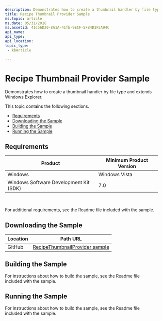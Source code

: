 ```yaml
---
description: Demonstrates how to create a thumbnail handler by file type and extends Windows Explorer.
title: Recipe Thumbnail Provider Sample
ms.topic: article
ms.date: 05/31/2018
ms.assetid: 41C56D20-8A1A-41fb-9ECF-5FB4D1F5A94C
api_name: 
api_type: 
api_location: 
topic_type: 
 - kbArticle

---
```


# Recipe Thumbnail Provider Sample

Demonstrates how to create a thumbnail handler by file type and extends Windows Explorer.

This topic contains the following sections.

- [Requirements](#requirements)
- [Downloading the Sample](#downloading-the-sample)
- [Building the Sample](#building-the-sample)
- [Running the Sample](#running-the-sample)

## Requirements



| Product                                | Minimum Product Version |
|----------------------------------------|-------------------------|
| Windows                                | Windows Vista           |
| Windows Software Development Kit (SDK) | 7.0                     |



 

For additional requirements, see the Readme file included with the sample.

## Downloading the Sample

| Location      | Path URL                                                                                             |
|---------------|------------------------------------------------------------------------------------------------------|
| GitHub  | [RecipeThumbnailProvider sample](https://github.com/microsoft/Windows-classic-samples/tree/master/Samples/Win7Samples/winui/shell/appshellintegration/RecipeThumbnailProvider) |

## Building the Sample

For instructions about how to build the sample, see the Readme file included with the sample.

## Running the Sample

For instructions about how to build the sample, see the Readme file included with the sample.

 

 



